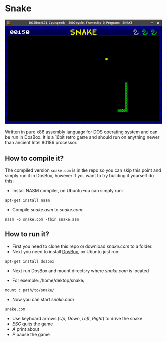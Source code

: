 # Snake

![snake.png](https://github.com/dexter-xD/snake-asm/blob/main/snake.png)

Written in pure x86 assembly language for DOS operating system
and can be run in DosBox. It is a 16bit retro game and should run on
anything newer than ancient Intel 80186 processor.

## How to compile it?
The compiled version `snake.com` is in the repo so you can skip this point and
simply run it in DosBox, however if you want to try building it yourself do this:

* Install NASM compiler, on Ubuntu you can simply run:
~~~
apt-get install nasm
~~~

* Compile _snake.asm_ to _snake.com_:
~~~
nasm -o snake.com -fbin snake.asm
~~~

## How to run it?
* First you need to clone this repo or download _snake.com_ to a folder.
* Next you need to install [DosBox](https://www.dosbox.com/), on Ubuntu just run:
~~~
apt-get install dosbox
~~~
* Next run DosBox and mount directory where _snake.com_ is located 
- For exemple: /home/dektop/snake/
~~~
mount c path/to/snake/
~~~
* Now you can start _snake.com_
~~~
snake.com
~~~
* Use keyboard arrows (_Up_, _Down_, _Left_, _Right_) to drive the snake
* _ESC_ quits the game
* _A_ print about
* _P_ pause the game
